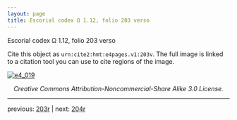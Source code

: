 ```yaml
---
layout: page
title: Escorial codex Ω 1.12, folio 203 verso
---
```


Escorial codex Ω 1.12, folio 203 verso

Cite this object as `urn:cite2:hmt:e4pages.v1:203v`.  The full image is linked to a citation tool you can use to cite regions of the image.

[![e4_019](http://www.homermultitext.org/iipsrv?IIIF=/project/homer/pyramidal/deepzoom/hmt/e4img/2017a/e4_019.tif/full/800,/0/default.jpg)](http://www.homermultitext.org/ict2/?urn=urn:cite2:hmt:e4img.2017a:e4_019) 

<p style="text-align: center; font-style: italic;">Creative Commons Attribution-Noncommercial-Share Alike 3.0 License.</p>

---

previous: [203r](../203r/) | next: [204r](../204r/)